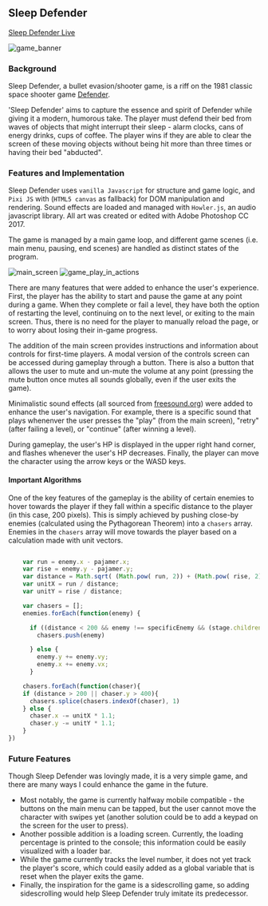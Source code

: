 ## Sleep Defender

[Sleep Defender Live](https://liuffy.github.io/Sleep-Defender/)

![game_banner](http://res.cloudinary.com/liuffy/image/upload/v1487533282/sleep_defender_banner_uoeqah.png) 

### Background

Sleep Defender, a bullet evasion/shooter game, is a riff on the 1981 classic space shooter game [Defender](http://www.classicgamesarcade.com/game/21638/defender.html).

'Sleep Defender' aims to capture the essence and spirit of Defender while giving it a modern, humorous take. The player must defend their bed from waves of objects that might interrupt their sleep - alarm clocks, cans of energy drinks, cups of coffee. The player wins if they are able to clear the screen of these moving objects without being hit more than three times or having their bed "abducted". 


### Features and Implementation

Sleep Defender uses `vanilla Javascript` for structure and game logic, and `Pixi JS` with (`HTML5 canvas` as fallback) for DOM manipulation and rendering. Sound effects are loaded and managed with `Howler.js`, an audio javascript library. All art was created or edited with Adobe Photoshop CC 2017. 

The game is managed by a main game loop, and different game scenes (i.e. main menu, pausing, end scenes) are handled as distinct states of the program.

![main_screen](http://res.cloudinary.com/liuffy/image/upload/c_scale,w_772/v1487534725/Screen_Shot_2017-02-19_at_12.04.55_PM_iwlkdw.png) 
![game_play_in_actions](http://res.cloudinary.com/liuffy/image/upload/c_scale,w_772/v1487535480/sleep_defender_gif_tdx8lm.gif) 

There are many features that were added to enhance the user's experience. First, the player has the ability to start and pause the game at any point during a game. When they complete or fail a level, they have both the option of restarting the level, continuing on to the next level, or exiting to the main screen. Thus, there is no need for the player to manually reload the page, or to worry about losing their in-game progress. 

The addition of the main screen provides instructions and information about controls for first-time players. A modal version of the controls screen can be accessed during gameplay through a button. There is also a button that allows the user to mute and un-mute the volume at any point (pressing the mute button once mutes all sounds globally, even if the user exits the game).

Minimalistic sound effects (all sourced from [freesound.org](http://freesound.org/)) were added to enhance the user's navigation. For example, there is a specific sound that plays whenenver the user presses the "play" (from the main screen), "retry" (after failing a level), or "continue" (after winning a level).

During gameplay, the user's HP is displayed in the upper right hand corner, and flashes whenever the user's HP decreases. Finally, the player can move the character using the arrow keys or the WASD keys. 

#### Important Algorithms

One of the key features of the gameplay is the ability of certain enemies to hover towards the player if they fall within a specific distance to the player (in this case, 200 pixels). This is simply achieved by pushing close-by enemies (calculated using the Pythagorean Theorem) into a `chasers` array. Enemies in the `chasers` array will move towards the player based on a calculation made with unit vectors. 

```javascript

    var run = enemy.x - pajamer.x;
    var rise = enemy.y - pajamer.y;
    var distance = Math.sqrt( (Math.pow( run, 2)) + (Math.pow( rise, 2)) )
    var unitX = run / distance;
    var unitY = rise / distance; 

    var chasers = [];
    enemies.forEach(function(enemy) {

      if ((distance < 200 && enemy !== specificEnemy && (stage.children.indexOf(enemy))% 2 === 0  ))  {
        chasers.push(enemy)

      } else {
        enemy.y += enemy.vy;
        enemy.x += enemy.vx;
      }

    chasers.forEach(function(chaser){
    if (distance > 200 || chaser.y > 400){
      chasers.splice(chasers.indexOf(chaser), 1)
    } else {
      chaser.x -= unitX * 1.1;
      chaser.y -= unitY * 1.1;
    }
})

```

### Future Features

Though Sleep Defender was lovingly made, it is a very simple game, and there are many ways I could enhance the game in the future. 
* Most notably, the game is currently halfway mobile compatible - the buttons on the main menu can be tapped, but the user cannot move the character with swipes yet (another solution could be to add a keypad on the screen for the user to press). 
* Another possible addition is a loading screen. Currently, the loading percentage is printed to the console;  this information could be easily visualized with a loader bar. 
* While the game currently tracks the level number, it does not yet track the player's score, which could easily added as a global variable that is reset when the player exits the game. 
* Finally, the inspiration for the game is a sidescrolling game, so adding sidescrolling would help Sleep Defender truly imitate its predecessor. 

